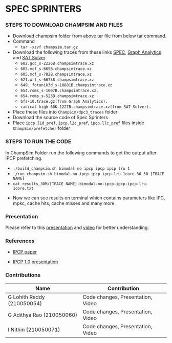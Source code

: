 # SPEC SPRINTERS

### STEPS TO DOWNLOAD CHAMPSIM AND FILES

- Download champsim folder from above tar file from below tar command.
- Command
   * `tar -xzvf champsim.tar.gz`
- Download the following traces from these links [SPEC](https://dpc3.compas.cs.stonybrook.edu/champsim-traces/speccpu/), [Graph Analytics](https://utexas.app.box.com/s/2k54kp8zvrqdfaa8cdhfquvcxwh7yn85/folder/132804598561) and [SAT Solver](https://www.dropbox.com/sh/xs2t9y4cuqlgrlp/AACpzGOj6BcSB-BUolGaBjbta?dl=0).
  * `602.gcc_s-2226B.champsimtrace.xz`
  * `605.mcf_s-665B.champsimtrace.xz`
  * `605.mcf_s-782B.champsimtrace.xz`
  * `621.wrf_s-6673B.champsimtrace.xz`
  * `649. fotonik3d_s-10881B.champsimtrace.xz`
  * `654.roms_s-1007B.champsimtrace.xz.`
  * `654.roms_s-523B.champsimtrace.xz.`
  * `bfs-10.trace.gz(from Graph Analytics).`
  * `cadical-high-60K-1227B.champsimtrace.xz(from SAT Solver).`
- Place these files into `ChampSim/dpc3_traces` folder 
- Download the source code of Spec Sprinters
- Place `ipcp.l1d_pref`, `ipcp.l2c_pref`, `ipcp.llc_pref` files inside `ChampSim/prefetcher` folder

### STEPS TO RUN THE CODE
In ChampSim Folder run the following commands to get the output after IPCP prefetching.
  * `./build_champsim.sh bimodal no ipcp ipcp ipcp lru 1`
  * `./run_champsim.sh bimodal-no-ipcp-ipcp-ipcp-lru-1core 30 30 [TRACE NAME]`
  * `cat results_30M/[TRACE NAME]-bimodal-no-ipcp-ipcp-ipcp-lru-1core.txt`
- Now we can see results on terminal which contains parameters like IPC, mpkc, cache hits, cache misses and many more.


### Presentation
 Please refer to this [presentation](https://docs.google.com/presentation/d/1cNY_NGp6AePsVlPmW1K7c6n6JXECOSeP/edit?usp=sharing&ouid=117917141028873045506&rtpof=true&sd=true) and [video](https://drive.google.com/file/d/1i7Fr1MZLCe6TvJpwsjNZun-y89eHalay/view?usp=sharing) for better understanding.

### References
- [IPCP paper](https://www.cse.iitk.ac.in/users/biswap/IPCP_ISCA20.pdf)

- [IPCP 1.0 presentation](https://dpc3.compas.cs.stonybrook.edu/slides/bouquet.pdf)
### Contributions

| Name                          	| Contribution 	|
|-------------------------------	|--------------	|
| G Lohith Reddy (210050054)       	|        Code changes, Presentation, Video     |
| G Adithya Rao (210050060)        	|        Code changes, Presentation, Video    |
| I Nithin (210050071)    	|        Code changes, Presentation, Video     	|

